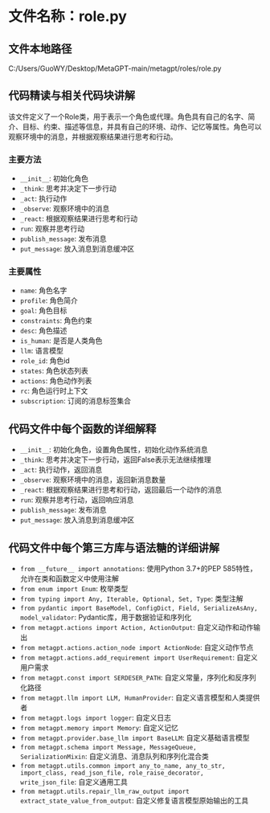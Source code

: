 
# 文件名称：role.py

## 文件本地路径
C:/Users/GuoWY/Desktop/MetaGPT-main/metagpt/roles/role.py

## 代码精读与相关代码块讲解
该文件定义了一个Role类，用于表示一个角色或代理。角色具有自己的名字、简介、目标、约束、描述等信息，并具有自己的环境、动作、记忆等属性。角色可以观察环境中的消息，并根据观察结果进行思考和行动。

### 主要方法
- `__init__`: 初始化角色
- `_think`: 思考并决定下一步行动
- `_act`: 执行动作
- `_observe`: 观察环境中的消息
- `_react`: 根据观察结果进行思考和行动
- `run`: 观察并思考行动
- `publish_message`: 发布消息
- `put_message`: 放入消息到消息缓冲区

### 主要属性
- `name`: 角色名字
- `profile`: 角色简介
- `goal`: 角色目标
- `constraints`: 角色约束
- `desc`: 角色描述
- `is_human`: 是否是人类角色
- `llm`: 语言模型
- `role_id`: 角色id
- `states`: 角色状态列表
- `actions`: 角色动作列表
- `rc`: 角色运行时上下文
- `subscription`: 订阅的消息标签集合

## 代码文件中每个函数的详细解释
- `__init__`: 初始化角色，设置角色属性，初始化动作系统消息
- `_think`: 思考并决定下一步行动，返回False表示无法继续推理
- `_act`: 执行动作，返回消息
- `_observe`: 观察环境中的消息，返回新消息数量
- `_react`: 根据观察结果进行思考和行动，返回最后一个动作的消息
- `run`: 观察并思考行动，返回响应消息
- `publish_message`: 发布消息
- `put_message`: 放入消息到消息缓冲区

## 代码文件中每个第三方库与语法糖的详细讲解
- `from __future__ import annotations`: 使用Python 3.7+的PEP 585特性，允许在类和函数定义中使用注解
- `from enum import Enum`: 枚举类型
- `from typing import Any, Iterable, Optional, Set, Type`: 类型注解
- `from pydantic import BaseModel, ConfigDict, Field, SerializeAsAny, model_validator`: Pydantic库，用于数据验证和序列化
- `from metagpt.actions import Action, ActionOutput`: 自定义动作和动作输出
- `from metagpt.actions.action_node import ActionNode`: 自定义动作节点
- `from metagpt.actions.add_requirement import UserRequirement`: 自定义用户需求
- `from metagpt.const import SERDESER_PATH`: 自定义常量，序列化和反序列化路径
- `from metagpt.llm import LLM, HumanProvider`: 自定义语言模型和人类提供者
- `from metagpt.logs import logger`: 自定义日志
- `from metagpt.memory import Memory`: 自定义记忆
- `from metagpt.provider.base_llm import BaseLLM`: 自定义基础语言模型
- `from metagpt.schema import Message, MessageQueue, SerializationMixin`: 自定义消息、消息队列和序列化混合类
- `from metagpt.utils.common import any_to_name, any_to_str, import_class, read_json_file, role_raise_decorator, write_json_file`: 自定义通用工具
- `from metagpt.utils.repair_llm_raw_output import extract_state_value_from_output`: 自定义修复语言模型原始输出的工具
```
